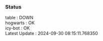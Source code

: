 ### Status


table : DOWN  
hogwarts : OK  
icy-bot : OK  
Latest Update : 2024-09-30 08:15:11.768350
